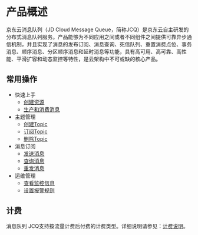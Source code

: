 # 产品概述

京东云消息队列（JD Cloud Message Queue，简称JCQ）是京东云自主研发的分布式消息队列服务。产品能够为不同应用之间或者不同组件之间提供可靠异步通信机制，并且实现了消息的发布订阅、消息查询、死信队列、重置消费点位、事务消息、顺序消息、分区顺序消息和延时消息等功能，具有高可用、高可靠、高性能、平滑扩容和动态监控等特性，是云架构中不可或缺的核心产品。

## 常用操作

- 快速上手
	- [创建资源](../Getting-Started/Create-Resource.md)
	- [生产和消费消息](../Getting-Started/Produce-And-Consume-Message.md)
- 主题管理
	- [创建Topic](../Operation-Guide/Topic-Management/Create-Topic.md)
	- [订阅Topic](../Operation-Guide/Topic-Management/Subscribe.md)
	- [删除Topic](../Operation-Guide/Topic-Management/Delete-And-Manage-Topic.md)
- 消息订阅
	- [发送消息](../Operation-Guide/Message-Management/Send-Message.md)
	- [查询消息](../Operation-Guide/Message-Management/Query-Message.md)
	- [重发消息](../Operation-Guide/Message-Management/Redrive-Message.md)
- 运维管理
	- [查看监控信息](../Operation-Guide/Monitoring/Monitoring.md)
	- [设置报警规则](../Operation-Guide/Monitoring/Alarm-Rules.md)

## 计费
消息队列 JCQ支持按流量计费后付费的计费类型。详细说明请参见：[计费说明](../Pricing/Billing-Rules.md)。
